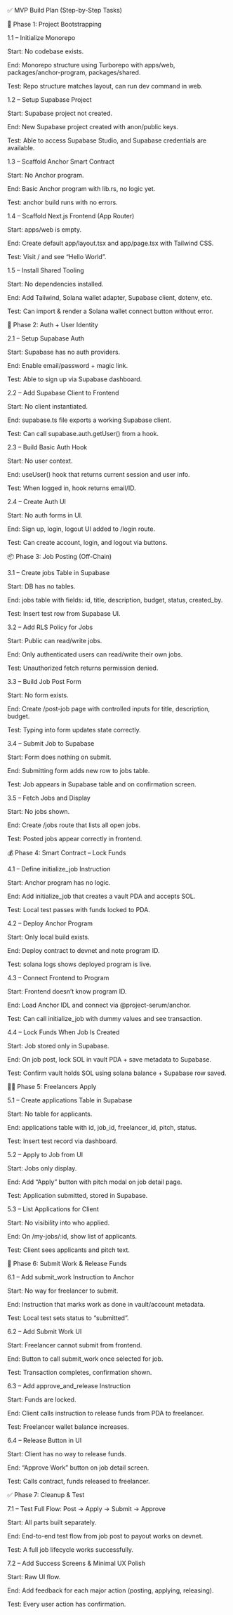 ✅ MVP Build Plan (Step-by-Step Tasks)

🔧 Phase 1: Project Bootstrapping

1.1 – Initialize Monorepo

Start: No codebase exists.

End: Monorepo structure using Turborepo with apps/web, packages/anchor-program, packages/shared.

Test: Repo structure matches layout, can run dev command in web.

1.2 – Setup Supabase Project

Start: Supabase project not created.

End: New Supabase project created with anon/public keys.

Test: Able to access Supabase Studio, and Supabase credentials are available.

1.3 – Scaffold Anchor Smart Contract

Start: No Anchor program.

End: Basic Anchor program with lib.rs, no logic yet.

Test: anchor build runs with no errors.

1.4 – Scaffold Next.js Frontend (App Router)

Start: apps/web is empty.

End: Create default app/layout.tsx and app/page.tsx with Tailwind CSS.

Test: Visit / and see “Hello World”.

1.5 – Install Shared Tooling

Start: No dependencies installed.

End: Add Tailwind, Solana wallet adapter, Supabase client, dotenv, etc.

Test: Can import & render a Solana wallet connect button without error.

🔐 Phase 2: Auth + User Identity

2.1 – Setup Supabase Auth

Start: Supabase has no auth providers.

End: Enable email/password + magic link.

Test: Able to sign up via Supabase dashboard.

2.2 – Add Supabase Client to Frontend

Start: No client instantiated.

End: supabase.ts file exports a working Supabase client.

Test: Can call supabase.auth.getUser() from a hook.

2.3 – Build Basic Auth Hook

Start: No user context.

End: useUser() hook that returns current session and user info.

Test: When logged in, hook returns email/ID.

2.4 – Create Auth UI

Start: No auth forms in UI.

End: Sign up, login, logout UI added to /login route.

Test: Can create account, login, and logout via buttons.

📦 Phase 3: Job Posting (Off-Chain)

3.1 – Create jobs Table in Supabase

Start: DB has no tables.

End: jobs table with fields: id, title, description, budget, status, created_by.

Test: Insert test row from Supabase UI.

3.2 – Add RLS Policy for Jobs

Start: Public can read/write jobs.

End: Only authenticated users can read/write their own jobs.

Test: Unauthorized fetch returns permission denied.

3.3 – Build Job Post Form

Start: No form exists.

End: Create /post-job page with controlled inputs for title, description, budget.

Test: Typing into form updates state correctly.

3.4 – Submit Job to Supabase

Start: Form does nothing on submit.

End: Submitting form adds new row to jobs table.

Test: Job appears in Supabase table and on confirmation screen.

3.5 – Fetch Jobs and Display

Start: No jobs shown.

End: Create /jobs route that lists all open jobs.

Test: Posted jobs appear correctly in frontend.

💰 Phase 4: Smart Contract – Lock Funds

4.1 – Define initialize_job Instruction

Start: Anchor program has no logic.

End: Add initialize_job that creates a vault PDA and accepts SOL.

Test: Local test passes with funds locked to PDA.

4.2 – Deploy Anchor Program

Start: Only local build exists.

End: Deploy contract to devnet and note program ID.

Test: solana logs shows deployed program is live.

4.3 – Connect Frontend to Program

Start: Frontend doesn’t know program ID.

End: Load Anchor IDL and connect via @project-serum/anchor.

Test: Can call initialize_job with dummy values and see transaction.

4.4 – Lock Funds When Job Is Created

Start: Job stored only in Supabase.

End: On job post, lock SOL in vault PDA + save metadata to Supabase.

Test: Confirm vault holds SOL using solana balance + Supabase row saved.

🧑‍💻 Phase 5: Freelancers Apply

5.1 – Create applications Table in Supabase

Start: No table for applicants.

End: applications table with id, job_id, freelancer_id, pitch, status.

Test: Insert test record via dashboard.

5.2 – Apply to Job from UI

Start: Jobs only display.

End: Add “Apply” button with pitch modal on job detail page.

Test: Application submitted, stored in Supabase.

5.3 – List Applications for Client

Start: No visibility into who applied.

End: On /my-jobs/:id, show list of applicants.

Test: Client sees applicants and pitch text.

🚀 Phase 6: Submit Work & Release Funds

6.1 – Add submit_work Instruction to Anchor

Start: No way for freelancer to submit.

End: Instruction that marks work as done in vault/account metadata.

Test: Local test sets status to “submitted”.

6.2 – Add Submit Work UI

Start: Freelancer cannot submit from frontend.

End: Button to call submit_work once selected for job.

Test: Transaction completes, confirmation shown.

6.3 – Add approve_and_release Instruction

Start: Funds are locked.

End: Client calls instruction to release funds from PDA to freelancer.

Test: Freelancer wallet balance increases.

6.4 – Release Button in UI

Start: Client has no way to release funds.

End: “Approve Work” button on job detail screen.

Test: Calls contract, funds released to freelancer.

✅ Phase 7: Cleanup & Test

7.1 – Test Full Flow: Post → Apply → Submit → Approve

Start: All parts built separately.

End: End-to-end test flow from job post to payout works on devnet.

Test: A full job lifecycle works successfully.

7.2 – Add Success Screens & Minimal UX Polish

Start: Raw UI flow.

End: Add feedback for each major action (posting, applying, releasing).

Test: Every user action has confirmation.


